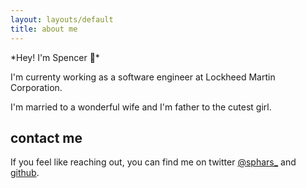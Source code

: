 ```yaml
---
layout: layouts/default
title: about me
---
```


*Hey! I'm Spencer 👋*️

I'm currenty working as a software engineer at Lockheed Martin Corporation.

I'm married to a wonderful wife and I'm father to the cutest girl.

## contact me
If you feel like reaching out, you can find me on twitter [@sphars_](https://twitter.com/sphars_) and [github](https://github.com/sphars).